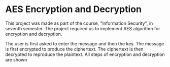 # AES Encryption and Decryption

This project was made as part of the course, "Information Security", in seventh semester. The project required us to implement AES algorithm for encryption and decryption.

The user is first asked to enter the message and then the key. The message is first encrypted to produce the ciphertext. The ciphertext is then decrypted to reproduce the plaintext. All steps of encryption and decryption are shown
